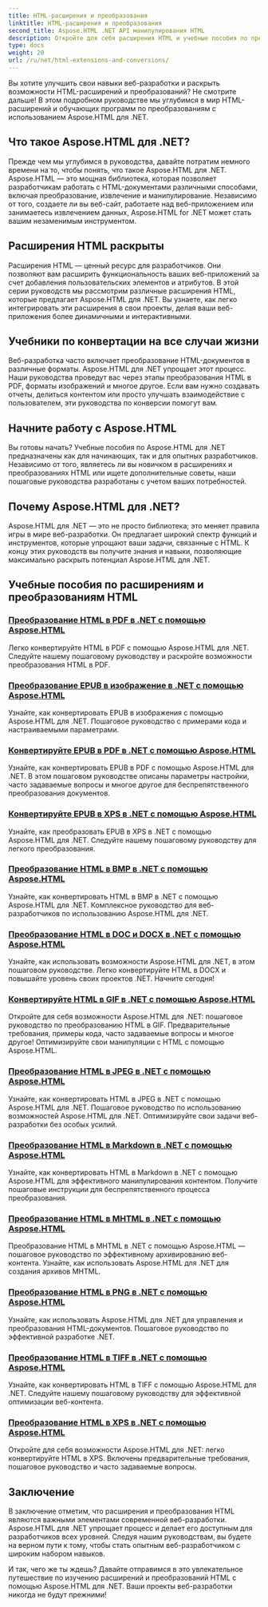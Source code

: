 ```yaml
---
title: HTML-расширения и преобразования
linktitle: HTML-расширения и преобразования
second_title: Aspose.HTML .NET API манипулирования HTML
description: Откройте для себя расширения HTML и учебные пособия по преобразованию с использованием Aspose.HTML для .NET. Узнайте, как оптимизировать веб-разработку, с помощью этих подробных руководств.
type: docs
weight: 20
url: /ru/net/html-extensions-and-conversions/
---
```


Вы хотите улучшить свои навыки веб-разработки и раскрыть возможности HTML-расширений и преобразований? Не смотрите дальше! В этом подробном руководстве мы углубимся в мир HTML-расширений и обучающих программ по преобразованиям с использованием Aspose.HTML для .NET.

## Что такое Aspose.HTML для .NET?

Прежде чем мы углубимся в руководства, давайте потратим немного времени на то, чтобы понять, что такое Aspose.HTML для .NET. Aspose.HTML — это мощная библиотека, которая позволяет разработчикам работать с HTML-документами различными способами, включая преобразование, извлечение и манипулирование. Независимо от того, создаете ли вы веб-сайт, работаете над веб-приложением или занимаетесь извлечением данных, Aspose.HTML for .NET может стать вашим незаменимым инструментом.

## Расширения HTML раскрыты

Расширения HTML — ценный ресурс для разработчиков. Они позволяют вам расширить функциональность ваших веб-приложений за счет добавления пользовательских элементов и атрибутов. В этой серии руководств мы рассмотрим различные расширения HTML, которые предлагает Aspose.HTML для .NET. Вы узнаете, как легко интегрировать эти расширения в свои проекты, делая ваши веб-приложения более динамичными и интерактивными.

## Учебники по конвертации на все случаи жизни

Веб-разработка часто включает преобразование HTML-документов в различные форматы. Aspose.HTML для .NET упрощает этот процесс. Наши руководства проведут вас через этапы преобразования HTML в PDF, форматы изображений и многое другое. Если вам нужно создавать отчеты, делиться контентом или просто улучшать взаимодействие с пользователем, эти руководства по конверсии помогут вам.

## Начните работу с Aspose.HTML

Вы готовы начать? Учебные пособия по Aspose.HTML для .NET предназначены как для начинающих, так и для опытных разработчиков. Независимо от того, являетесь ли вы новичком в расширениях и преобразованиях HTML или ищете дополнительные советы, наши пошаговые руководства разработаны с учетом ваших потребностей.

## Почему Aspose.HTML для .NET?

Aspose.HTML для .NET — это не просто библиотека; это меняет правила игры в мире веб-разработки. Он предлагает широкий спектр функций и инструментов, которые упрощают ваши задачи, связанные с HTML. К концу этих руководств вы получите знания и навыки, позволяющие максимально раскрыть потенциал Aspose.HTML для .NET.

## Учебные пособия по расширениям и преобразованиям HTML
### [Преобразование HTML в PDF в .NET с помощью Aspose.HTML](./convert-html-to-pdf/)
Легко конвертируйте HTML в PDF с помощью Aspose.HTML для .NET. Следуйте нашему пошаговому руководству и раскройте возможности преобразования HTML в PDF.
### [Преобразование EPUB в изображение в .NET с помощью Aspose.HTML](./convert-epub-to-image/)
Узнайте, как конвертировать EPUB в изображения с помощью Aspose.HTML для .NET. Пошаговое руководство с примерами кода и настраиваемыми параметрами.
### [Конвертируйте EPUB в PDF в .NET с помощью Aspose.HTML](./convert-epub-to-pdf/)
Узнайте, как конвертировать EPUB в PDF с помощью Aspose.HTML для .NET. В этом пошаговом руководстве описаны параметры настройки, часто задаваемые вопросы и многое другое для беспрепятственного преобразования документов.
### [Конвертируйте EPUB в XPS в .NET с помощью Aspose.HTML](./convert-epub-to-xps/)
Узнайте, как преобразовать EPUB в XPS в .NET с помощью Aspose.HTML для .NET. Следуйте нашему пошаговому руководству для легкого преобразования.
### [Преобразование HTML в BMP в .NET с помощью Aspose.HTML](./convert-html-to-bmp/)
Узнайте, как конвертировать HTML в BMP в .NET с помощью Aspose.HTML для .NET. Комплексное руководство для веб-разработчиков по использованию Aspose.HTML для .NET.
### [Преобразование HTML в DOC и DOCX в .NET с помощью Aspose.HTML](./convert-html-to-doc-docx/)
Узнайте, как использовать возможности Aspose.HTML для .NET, в этом пошаговом руководстве. Легко конвертируйте HTML в DOCX и повышайте уровень своих проектов .NET. Начните сегодня!
### [Конвертируйте HTML в GIF в .NET с помощью Aspose.HTML](./convert-html-to-gif/)
Откройте для себя возможности Aspose.HTML для .NET: пошаговое руководство по преобразованию HTML в GIF. Предварительные требования, примеры кода, часто задаваемые вопросы и многое другое! Оптимизируйте свои манипуляции с HTML с помощью Aspose.HTML.
### [Преобразование HTML в JPEG в .NET с помощью Aspose.HTML](./convert-html-to-jpeg/)
Узнайте, как конвертировать HTML в JPEG в .NET с помощью Aspose.HTML для .NET. Пошаговое руководство по использованию возможностей Aspose.HTML для .NET. Оптимизируйте свои задачи веб-разработки без особых усилий.
### [Преобразование HTML в Markdown в .NET с помощью Aspose.HTML](./convert-html-to-markdown/)
Узнайте, как конвертировать HTML в Markdown в .NET с помощью Aspose.HTML для эффективного манипулирования контентом. Получите пошаговые инструкции для беспрепятственного процесса преобразования.
### [Преобразование HTML в MHTML в .NET с помощью Aspose.HTML](./convert-html-to-mhtml/)
Преобразование HTML в MHTML в .NET с помощью Aspose.HTML — пошаговое руководство по эффективному архивированию веб-контента. Узнайте, как использовать Aspose.HTML для .NET для создания архивов MHTML.
### [Преобразование HTML в PNG в .NET с помощью Aspose.HTML](./convert-html-to-png/)
Узнайте, как использовать Aspose.HTML для .NET для управления и преобразования HTML-документов. Пошаговое руководство по эффективной разработке .NET.
### [Преобразование HTML в TIFF в .NET с помощью Aspose.HTML](./convert-html-to-tiff/)
Узнайте, как конвертировать HTML в TIFF с помощью Aspose.HTML для .NET. Следуйте нашему пошаговому руководству для эффективной оптимизации веб-контента.
### [Преобразование HTML в XPS в .NET с помощью Aspose.HTML](./convert-html-to-xps/)
Откройте для себя возможности Aspose.HTML для .NET: легко конвертируйте HTML в XPS. Включены предварительные требования, пошаговое руководство и часто задаваемые вопросы.

## Заключение

В заключение отметим, что расширения и преобразования HTML являются важными элементами современной веб-разработки. Aspose.HTML для .NET упрощает процесс и делает его доступным для разработчиков всех уровней. Следуя нашим руководствам, вы будете на верном пути к тому, чтобы стать опытным веб-разработчиком с широким набором навыков.

И так, чего же ты ждешь? Давайте отправимся в это увлекательное путешествие по изучению расширений и преобразований HTML с помощью Aspose.HTML для .NET. Ваши проекты веб-разработки никогда не будут прежними!
